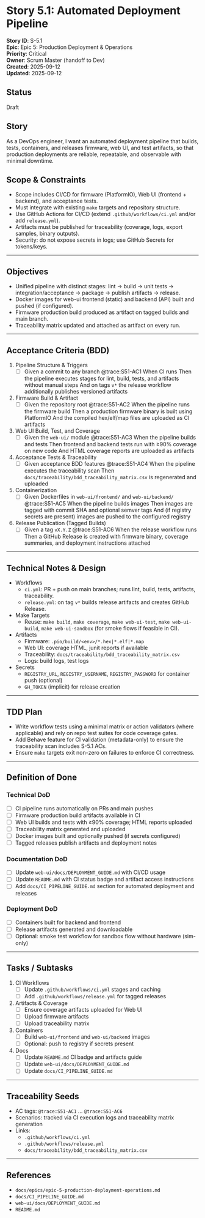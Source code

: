 # Story 5.1: Automated Deployment Pipeline

**Story ID**: S-5.1  
**Epic**: Epic 5: Production Deployment & Operations  
**Priority**: Critical  
**Owner**: Scrum Master (handoff to Dev)  
**Created**: 2025-09-12  
**Updated**: 2025-09-12

## Status

Draft

## Story

As a DevOps engineer,
I want an automated deployment pipeline that builds, tests, containers, and releases firmware, web UI, and test artifacts,
so that production deployments are reliable, repeatable, and observable with minimal downtime.

## Scope & Constraints

- Scope includes CI/CD for firmware (PlatformIO), Web UI (frontend + backend), and acceptance tests.
- Must integrate with existing `make` targets and repository structure.
- Use GitHub Actions for CI/CD (extend `.github/workflows/ci.yml` and/or add `release.yml`).
- Artifacts must be published for traceability (coverage, logs, export samples, binary outputs).
- Security: do not expose secrets in logs; use GitHub Secrets for tokens/keys.

---

## Objectives

- Unified pipeline with distinct stages: lint → build → unit tests → integration/acceptance → package → publish artifacts → release.
- Docker images for web-ui frontend (static) and backend (API) built and pushed (if configured).
- Firmware production build produced as artifact on tagged builds and main branch.
- Traceability matrix updated and attached as artifact on every run.

---

## Acceptance Criteria (BDD)

1. Pipeline Structure & Triggers
   - [ ] Given a commit to any branch @trace:S51-AC1
     When CI runs
     Then the pipeline executes stages for lint, build, tests, and artifacts without manual steps
     And on tags `v*` the release workflow additionally publishes versioned artifacts

2. Firmware Build & Artifact
   - [ ] Given the repository root @trace:S51-AC2
     When the pipeline runs the firmware build
     Then a production firmware binary is built using PlatformIO
     And the compiled hex/elf/map files are uploaded as CI artifacts

3. Web UI Build, Test, and Coverage
   - [ ] Given the `web-ui/` module @trace:S51-AC3
     When the pipeline builds and tests
     Then frontend and backend tests run with ≥90% coverage on new code
     And HTML coverage reports are uploaded as artifacts

4. Acceptance Tests & Traceability
   - [ ] Given acceptance BDD features @trace:S51-AC4
     When the pipeline executes the traceability scan
     Then `docs/traceability/bdd_traceability_matrix.csv` is regenerated and uploaded

5. Containerization
   - [ ] Given Dockerfiles in `web-ui/frontend/` and `web-ui/backend/` @trace:S51-AC5
     When the pipeline builds images
     Then images are tagged with commit SHA and optional semver tags
     And (if registry secrets are present) images are pushed to the configured registry

6. Release Publication (Tagged Builds)
   - [ ] Given a tag `vX.Y.Z` @trace:S51-AC6
     When the release workflow runs
     Then a GitHub Release is created with firmware binary, coverage summaries, and deployment instructions attached

---

## Technical Notes & Design

- Workflows
  - `ci.yml`: PR + push on main branches; runs lint, build, tests, artifacts, traceability.
  - `release.yml`: on tag `v*` builds release artifacts and creates GitHub Release.
- Make Targets
  - Reuse: `make build`, `make coverage`, `make web-ui-test`, `make web-ui-build`, `make web-ui-sandbox` (for smoke flows if feasible in CI).
- Artifacts
  - Firmware: `.pio/build/<env>/*.hex|*.elf|*.map`
  - Web UI: coverage HTML, junit reports if available
  - Traceability: `docs/traceability/bdd_traceability_matrix.csv`
  - Logs: build logs, test logs
- Secrets
  - `REGISTRY_URL`, `REGISTRY_USERNAME`, `REGISTRY_PASSWORD` for container push (optional)
  - `GH_TOKEN` (implicit) for release creation

---

## TDD Plan

- Write workflow tests using a minimal matrix or action validators (where applicable) and rely on repo test suites for code coverage gates.
- Add Behave feature for CI validation (metadata-only) to ensure the traceability scan includes S-5.1 ACs.
- Ensure `make` targets exit non-zero on failures to enforce CI correctness.

---

## Definition of Done

### Technical DoD
- [ ] CI pipeline runs automatically on PRs and main pushes
- [ ] Firmware production build artifacts available in CI
- [ ] Web UI builds and tests with ≥90% coverage; HTML reports uploaded
- [ ] Traceability matrix generated and uploaded
- [ ] Docker images built and optionally pushed (if secrets configured)
- [ ] Tagged releases publish artifacts and deployment notes

### Documentation DoD
- [ ] Update `web-ui/docs/DEPLOYMENT_GUIDE.md` with CI/CD usage
- [ ] Update `README.md` with CI status badge and artifact access instructions
- [ ] Add `docs/CI_PIPELINE_GUIDE.md` section for automated deployment and releases

### Deployment DoD
- [ ] Containers built for backend and frontend
- [ ] Release artifacts generated and downloadable
- [ ] Optional: smoke test workflow for sandbox flow without hardware (sim-only)

---

## Tasks / Subtasks

1. CI Workflows
   - [ ] Update `.github/workflows/ci.yml` stages and caching
   - [ ] Add `.github/workflows/release.yml` for tagged releases
2. Artifacts & Coverage
   - [ ] Ensure coverage artifacts uploaded for Web UI
   - [ ] Upload firmware artifacts
   - [ ] Upload traceability matrix
3. Containers
   - [ ] Build `web-ui/frontend` and `web-ui/backend` images
   - [ ] Optional: push to registry if secrets present
4. Docs
   - [ ] Update `README.md` CI badge and artifacts guide
   - [ ] Update `web-ui/docs/DEPLOYMENT_GUIDE.md`
   - [ ] Update `docs/CI_PIPELINE_GUIDE.md`

---

## Traceability Seeds

- AC tags: `@trace:S51-AC1` … `@trace:S51-AC6`
- Scenarios: tracked via CI execution logs and traceability matrix generation
- Links:
  - `.github/workflows/ci.yml`
  - `.github/workflows/release.yml`
  - `docs/traceability/bdd_traceability_matrix.csv`

---

## References

- `docs/epics/epic-5-production-deployment-operations.md`
- `docs/CI_PIPELINE_GUIDE.md`
- `web-ui/docs/DEPLOYMENT_GUIDE.md`
- `README.md`
